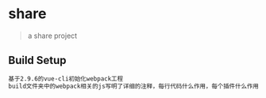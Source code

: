 # share

> a share project

## Build Setup

``` bash
基于2.9.6的vue-cli初始化webpack工程
build文件夹中的webpack相关的js写明了详细的注释，每行代码什么作用，每个插件什么作用。

```
